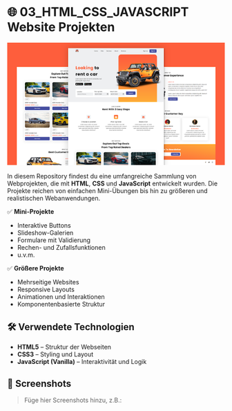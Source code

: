# 🌐 03_HTML_CSS_JAVASCRIPT Website Projekten
![Screenshot der Website](https://github.com/ramazanozguven/03_HTML_CSS_JAVASCRIPT-Website-Projekten/blob/de91fa899f22a3fb3065bd91b4e2b00193b51c93/09_Car%20Rental%20Website/Car%20Rental%20Website.png)

In diesem Repository findest du eine umfangreiche Sammlung von Webprojekten, die mit **HTML**, **CSS** und **JavaScript** entwickelt wurden. Die Projekte reichen von einfachen Mini-Übungen bis hin zu größeren und realistischen Webanwendungen.

✅ **Mini-Projekte**  
- Interaktive Buttons  
- Slideshow-Galerien  
- Formulare mit Validierung  
- Rechen- und Zufallsfunktionen  
- u.v.m.

✅ **Größere Projekte**  
- Mehrseitige Websites  
- Responsive Layouts  
- Animationen und Interaktionen  
- Komponentenbasierte Struktur

## 🛠️ Verwendete Technologien

- **HTML5** – Struktur der Webseiten  
- **CSS3** – Styling und Layout  
- **JavaScript (Vanilla)** – Interaktivität und Logik  

## 📸 Screenshots

> Füge hier Screenshots hinzu, z.B.:
